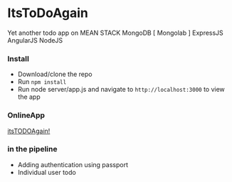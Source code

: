 ItsToDoAgain
=============
Yet another todo app on MEAN STACK 
MongoDB [ Mongolab ] 
ExpressJS
AngularJS
NodeJS

### Install

* Download/clone the repo
* Run `npm install`
* Run node server/app.js and navigate to `http://localhost:3000` to view the app

### OnlineApp

[itsTODOAgain! ](https://itstodoagain.herokuapp.com/)

### in the pipeline
* Adding authentication using passport
* Individual user todo

